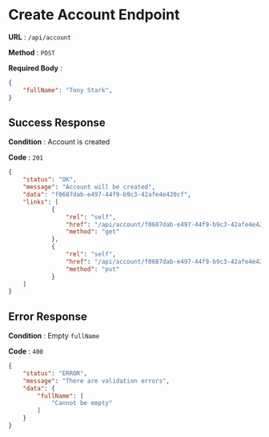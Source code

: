 # Create Account Endpoint

**URL** : `/api/account`

**Method** : `POST`

**Required Body** :
```json
{
    "fullName": "Tony Stark",
}
```

## Success Response

**Condition** : Account is created

**Code** : `201`
```json
{
    "status": "OK",
    "message": "Account will be created",
    "data": "f0687dab-e497-44f9-b9c3-42afe4e420cf",
    "links": [
            {
                "rel": "self",
                "href": "/api/account/f0687dab-e497-44f9-b9c3-42afe4e420cf",
                "method": "get"
            },
            {
                "rel": "self",
                "href": "/api/account/f0687dab-e497-44f9-b9c3-42afe4e420cf/changeFullName",
                "method": "put"
            }
    ]
}
```

## Error Response

**Condition** : Empty `fullName`

**Code** : `400`
```json
{
    "status": "ERROR",
    "message": "There are validation errors",
    "data": {
        "fullName": [
            "Cannot be empty"
        ]
    }
}
```
